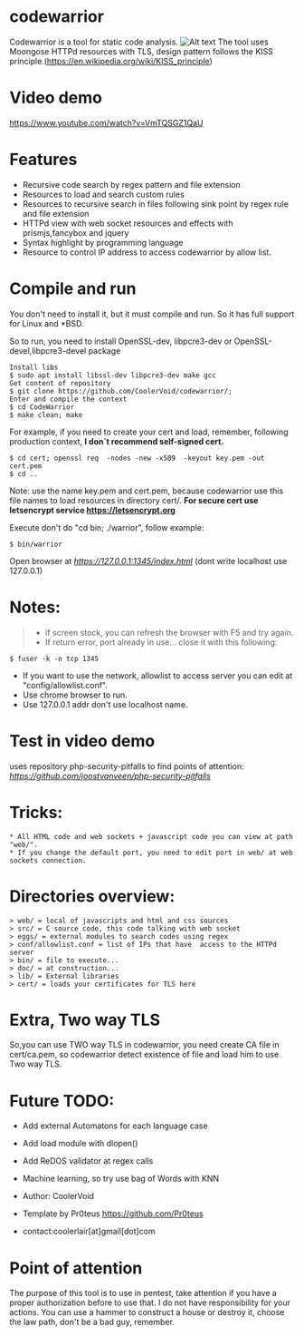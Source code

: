 # codewarrior

Codewarrior is a tool for static code analysis. 
![Alt text](https://github.com/CoolerVoid/codewarrior/blob/master/doc/img/frogcode.png)
The tool uses Moongose HTTPd resources with TLS, design pattern follows the KISS principle.(https://en.wikipedia.org/wiki/KISS_principle)

# Video demo 
https://www.youtube.com/watch?v=VmTQSGZ1QaU

# Features
* Recursive code search by regex pattern and file extension
* Resources to load and search custom rules
* Resources to recursive search in files following sink point by regex rule and file extension
* HTTPd view with web socket resources and effects with prismjs,fancybox and jquery
* Syntax highlight by programming language
* Resource to control IP address to access codewarrior by allow list.

# Compile and run

You don't need to install it, but it must compile and run. 
So it has full support for Linux and *BSD.

So to run, you need to install OpenSSL-dev, libpcre3-dev or OpenSSL-devel,libpcre3-devel package
```
Install libs
$ sudo apt install libssl-dev libpcre3-dev make gcc
Get content of repository
$ git clone https://github.com/CoolerVoid/codewarrior/; 
Enter and compile the context
$ cd CodeWarrior
$ make clean; make
```
For example, if you need to create your cert and load, remember, following production context, **I don`t recommend self-signed cert.**
```
$ cd cert; openssl req  -nodes -new -x509  -keyout key.pem -out cert.pem
$ cd ..
```
Note: use the name key.pem and cert.pem, because codewarrior use this file names to load resources in directory cert/.
**For secure cert use letsencrypt service https://letsencrypt.org**


Execute don't do "cd bin; ./warrior", follow example:
```
$ bin/warrior 
```

Open browser at *https://127.0.0.1:1345/index.html*   (dont write localhost use 127.0.0.1)

# Notes:
>* if screen stock, you can refresh the browser with F5 and try again.
>* If return error, port already in use... close it with this following:
``` 
$ fuser -k -n tcp 1345
```

* If you want to use the network, allowlist to access server you can edit at "config/allowlist.conf". 
* Use chrome browser to run.
* Use 127.0.0.1 addr don't use localhost name.

# Test in video demo
uses repository php-security-pitfalls to find points of attention:  
*https://github.com/joostvanveen/php-security-pitfalls*


# Tricks:
```
* All HTML code and web sockets + javascript code you can view at path "web/".
* If you change the default port, you need to edit port in web/ at web sockets connection.
```

# Directories overview:
```
> web/ = local of javascripts and html and css sources
> src/ = C source code, this code talking with web socket 
> eggs/ = external modules to search codes using regex
> conf/allowlist.conf = list of IPs that have  access to the HTTPd server
> bin/ = file to execute...
> doc/ = at construction...
> lib/ = External libraries
> cert/ = loads your certificates for TLS here
``` 

# Extra, Two way TLS
So,you can use TWO way TLS in codewarrior, you need create CA file in cert/ca.pem, so codewarrior
detect existence of file and load him to use Two way TLS.



# Future TODO:
* Add external Automatons for each language case
* Add load module with dlopen()
* Add ReDOS validator at regex calls
* Machine learning, so try use bag of Words with KNN

* Author: CoolerVoid
* Template by Pr0teus https://github.com/Pr0teus
* contact:coolerlair[at]gmail[dot]com

# Point of attention
The purpose of this tool is to use in pentest, take attention if you have a proper authorization before to use that. I do not have responsibility for your actions. You can use a hammer to construct a house or destroy it, choose the law path, don't be a bad guy, remember.

